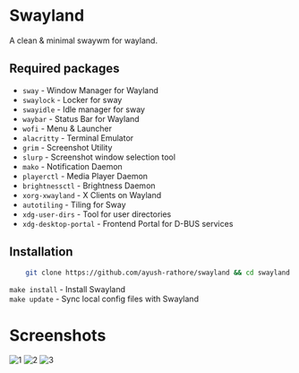 # Swayland
A clean & minimal swaywm for wayland.

## Required packages

-   `sway` - Window Manager for Wayland
-   `swaylock` - Locker for sway
-   `swayidle` - Idle manager for sway
-   `waybar` - Status Bar for Wayland
-   `wofi` - Menu & Launcher
-   `alacritty` - Terminal Emulator
-   `grim` - Screenshot Utility
-	`slurp` - Screenshot window selection tool
-   `mako` - Notification Daemon
-   `playerctl` - Media Player Daemon
-   `brightnessctl` - Brightness Daemon
-   `xorg-xwayland` - X Clients on Wayland
-   `autotiling` - Tiling for Sway
-   `xdg-user-dirs` - Tool for user directories
-	`xdg-desktop-portal` - Frontend Portal for D-BUS services

## Installation

```bash
    git clone https://github.com/ayush-rathore/swayland && cd swayland
```

`make install` - Install Swayland <br />
`make update`  - Sync local config files with Swayland

# Screenshots

![1](https://github.com/ayush-rathore/swayland/raw/assets/1.png)
![2](https://github.com/ayush-rathore/swayland/raw/assets/2.png)
![3](https://github.com/ayush-rathore/swayland/raw/assets/3.png)

